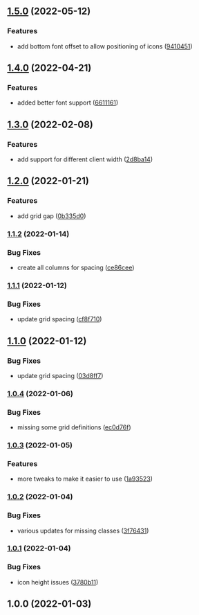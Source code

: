 

## [1.5.0](https://github.com/bond-london/bond-tailwind-plugin/compare/v1.4.0...v1.5.0) (2022-05-12)


### Features

* add bottom font offset to allow positioning of icons ([9410451](https://github.com/bond-london/bond-tailwind-plugin/commit/941045166a67dc616ba8f51284160667fe93acf7))

## [1.4.0](https://github.com/bond-london/bond-tailwind-plugin/compare/v1.3.0...v1.4.0) (2022-04-21)


### Features

* added better font support ([6611161](https://github.com/bond-london/bond-tailwind-plugin/commit/66111613811d124332a8e3792c4cbcffeadcb64c))

## [1.3.0](https://github.com/bond-london/bond-tailwind-plugin/compare/v1.2.0...v1.3.0) (2022-02-08)


### Features

* add support for different client width ([2d8ba14](https://github.com/bond-london/bond-tailwind-plugin/commit/2d8ba144f03008629b8dcf655271378bb1f524c2))

## [1.2.0](https://github.com/bond-london/bond-tailwind-plugin/compare/v1.1.2...v1.2.0) (2022-01-21)


### Features

* add grid gap ([0b335d0](https://github.com/bond-london/bond-tailwind-plugin/commit/0b335d0a5a0b5af4663bd88f32875995e0723e51))

### [1.1.2](https://github.com/bond-london/bond-tailwind-plugin/compare/v1.1.1...v1.1.2) (2022-01-14)


### Bug Fixes

* create all columns for spacing ([ce86cee](https://github.com/bond-london/bond-tailwind-plugin/commit/ce86ceedee52b9f6dc8574686a665bc19eefd3b5))

### [1.1.1](https://github.com/bond-london/bond-tailwind-plugin/compare/v1.1.0...v1.1.1) (2022-01-12)


### Bug Fixes

* update grid spacing ([cf8f710](https://github.com/bond-london/bond-tailwind-plugin/commit/cf8f71056685b02278d21cb2c77e134026fcb8f7))

## [1.1.0](https://github.com/bond-london/bond-tailwind-plugin/compare/v1.0.4...v1.1.0) (2022-01-12)


### Bug Fixes

* update grid spacing ([03d8ff7](https://github.com/bond-london/bond-tailwind-plugin/commit/03d8ff77b265127fef0ca5d7882a926f3c7b7b48))

### [1.0.4](https://github.com/bond-london/bond-tailwind-plugin/compare/v1.0.3...v1.0.4) (2022-01-06)


### Bug Fixes

* missing some grid definitions ([ec0d76f](https://github.com/bond-london/bond-tailwind-plugin/commit/ec0d76f4e8e9d6599f3d9e8bfc219679dc25dbb2))

### [1.0.3](https://github.com/bond-london/bond-tailwind-plugin/compare/v1.0.2...v1.0.3) (2022-01-05)


### Features

* more tweaks to make it easier to use ([1a93523](https://github.com/bond-london/bond-tailwind-plugin/commit/1a93523f8a7dbdf6a469a01c4fae431cc18fcbff))

### [1.0.2](https://github.com/bond-london/bond-tailwind-plugin/compare/v1.0.1...v1.0.2) (2022-01-04)


### Bug Fixes

* various updates for missing classes ([3f76431](https://github.com/bond-london/bond-tailwind-plugin/commit/3f76431c336ce4b12c2f82f19ae224199c5f3476))

### [1.0.1](https://github.com/bond-london/bond-tailwind-plugin/compare/v1.0.0...v1.0.1) (2022-01-04)


### Bug Fixes

* icon height issues ([3780b11](https://github.com/bond-london/bond-tailwind-plugin/commit/3780b112799d558d1767da5ad55167babdce31c2))

## 1.0.0 (2022-01-03)